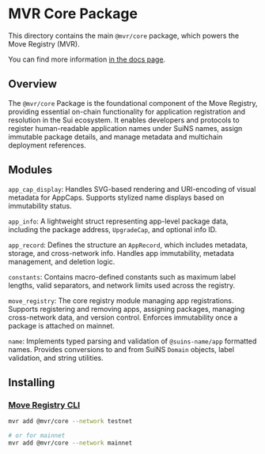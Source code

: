 # MVR Core Package

This directory contains the main `@mvr/core` package, which powers the Move Registry (MVR).

You can find more information [in the docs page](https://docs.suins.io/move-registry).

## Overview

The `@mvr/core` Package is the foundational component of the Move Registry, providing essential on-chain functionality for application registration and resolution in the Sui ecosystem. It enables developers and protocols to register human-readable application names under SuiNS names, assign immutable package details, and manage metadata and multichain deployment references.

## Modules

`app_cap_display`: Handles SVG-based rendering and URI-encoding of visual metadata for AppCaps. Supports stylized name displays based on immutability status.

`app_info`: A lightweight struct representing app-level package data, including the package address, `UpgradeCap`, and optional info ID.

`app_record`: Defines the structure an `AppRecord`, which includes metadata, storage, and cross-network info. Handles app immutability, metadata management, and deletion logic.

`constants`: Contains macro-defined constants such as maximum label lengths, valid separators, and network limits used across the registry.

`move_registry`: The core registry module managing app registrations. Supports registering and removing apps, assigning packages, managing cross-network data, and version control. Enforces immutability once a package is attached on mainnet.

`name`: Implements typed parsing and validation of `@suins-name/app` formatted names. Provides conversions to and from SuiNS `Domain` objects, label validation, and string utilities.

## Installing

### [Move Registry CLI](https://docs.mvr.app/move-registry)

```bash
mvr add @mvr/core --network testnet

# or for mainnet
mvr add @mvr/core --network mainnet
```
